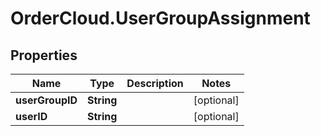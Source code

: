 # OrderCloud.UserGroupAssignment

## Properties
Name | Type | Description | Notes
------------ | ------------- | ------------- | -------------
**userGroupID** | **String** |  | [optional] 
**userID** | **String** |  | [optional] 



